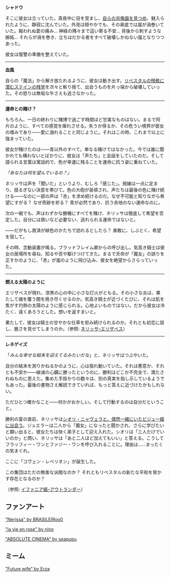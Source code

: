 <!-- title: Nerissa Juliet Ravencroft -->
<!-- status: 生存 -->

**シャドウ**

そこに彼女は立っていた。真夜中に目を覚まし、[自らの肖像画を見つめ](https://youtu.be/MXqotm_8_Hc?t=228)、魅入られたように、静寂に沈んでいた。外見は穏やかでも、その奥底では嵐が渦巻いていた。報われぬ愛の痛み… 神経の隅々まで這い寄る不安… 背後から刺すような嫉妬… それらが渦を巻き、立ちはだかる者をすべて破壊しかねない嵐となりつつあった。

彼女は復讐の準備を整えていた。

---

**血風**

自らの「魔法」から解き放たれるように、彼女は動き出す。[リベスタルの残骸に潜むステインの残党](https://youtu.be/MXqotm_8_Hc?t=483)を次々と斬り捨て、出会うものを片っ端から破壊していった。その怒りは無垢な牛さえも逃さなかった。

---

**運命との賭け？**

もちろん、一日の終わりに賭博で過ごす時間ほど甘美なものはない。まるで阿片のように、すべての感覚を痺れさせる。失うか得るか、その危うい境界が彼女の嗜みであり――愛に溺れることと同じように。それはこの時、これまで以上に強まっていた。

彼女が賭けたのは――青以外のすべて。単なる賭けではなかった。今では誰に聞かれても構わないとばかりに、彼女は「声たち」と会話をしていたのだ。そして語られる言葉は寓話的で、色が幸運に残ることを運命に抗う姿に重ねていた。

_「あなたは何を望んでいるの？」_

ネリッサは声を「聞いた」というより、むしろ「感じた」。視線は一点に定まり、揺るぎない決意を帯びて。色の大砲が装填され、声たちは最後の色に賭け続ける――なのに一部の声は「赤」を求め続けるのだ。なぜ不可能と知りながら希望にすがる？ なぜ奇跡を祈る？ 青が必然であり、抗う余地のない運命なのに。

次の一戦でも、声はわずかな勝機にすべてを賭け、ネリッサは徹底して希望を否定した。自分には救いなど必要ない、逃れられる運命ではないと。

――だがもし救済が緋色のかたちで訪れるとしたら？ 勇敢に、しぶとく、希望を宿して。

その時、念動装置が鳴る。ブラッドフレイム卿からの呼び出し。気高き騎士は彼女の居場所を尋ね、知るや否や駆けつけてきた。まるで天命が「魔女」の誤りを正すかのように、「赤」が嵐のように飛び込み、彼女を絶望からさらっていった。

---

**燃える太陽のように**

エリザベスが現れ、漆黒の心の中に小さな灯火がともる。その小さな炎は、果たして魂を覆う闇を焼き尽くせるのか。気高き騎士が近づくたびに、それは肌を焦がす灼熱の太陽のように感じられる。心地よいものではない。だから彼女は冷たく、遠くあろうとした。想いを返すまいと。

果たして、彼女は騎士の甘やかな仕草を拒み続けられるのか。それとも初恋に屈し、脆さを見せてしまうのか。（参照: [ネリッサ–エリザベス](#edge:liz-nerissa)）

---

**レネゲイズ**

「_みんな幸せな結末を迎えてるみたいだな_」と、ネリッサはつぶやいた。

自分の結末を測りかねるかのように、心は揺れ動いていた。それは悪意か、それとも不安か――破滅の心臓に勝ったというのに、勝利はどこか不完全で、満たされぬものに思えた。集めた手掛かりの数々は、別の真実を指し示しているようでもあった。最後の書物さえ解読できていれば、もっと答えに近づけたかもしれない。

ただひとつ確かなこと――何かがおかしい。そして行動するのは自分だということ。

勝利の宴の直前、ネリッサは[シオリ・ニャヴェラと、偶然一緒にいたビジュー姫に出会う](https://youtu.be/MXqotm_8_Hc?t=7518)。ジュエラーは二人から「魔女」になったと聞かされ、さらに学びたいと願い出ると、彼女たちは快く弟子として迎え入れた。シオリは「三人だけでいいのか」と問い、ネリッサは「あと二人ほど加えてもいい」と答える。こうしてフラッフィー・ワンとファジー・ワンを呼び入れることに。理由は……まったくの気まぐれ。

ここに「コヴェン・レベリオン」が誕生した。

この集団はただの無害な派閥なのか？ それともリベスタルの新たな平和を脅かす存在となるのか？

（参照: [イファニア姫–アウトランダー](#edge:iphania-outlander)）

## ファンアート

["Nerissa" by BRASILEIRoo0](https://x.com/BRASILEIROO0/status/1923024077683347585)

["la vie en rose" by nino](https://x.com/2nochuu/status/1924239997458383113)

["ABSOLUTE CINEMA" by seapupu](https://x.com/seapupu290495/status/1921597971465920739)

<!-- shiori -->

## ミーム

["Future wife" by Erza](https://x.com/Ezralguard/status/1921418653880271200)
